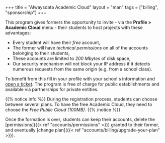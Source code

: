 +++
title = "Alwaysdata Academic Cloud"
layout = "man"
tags = ["billing", "sponsorship"]
+++

This program gives formers the opportunity to invite - via the **Profile > Academic Cloud** menu - their students to host projects with these advantages:

- Every student will have their *free* account,
- The former will have *technical permissions* on all of the accounts belonging to their students,
- These accounts are limited to *200 Mbytes* of disk space,
- Our security mechanism will not block your IP address if it detects numerous requests from the same origin (e.g. from a school class).

To benefit from this fill in your profile with your school's information and [open a ticket](https://admin.alwaysdata.com/support/add/). The program is free of charge for public establishments and available via partnerships for private entities.

{{% notice info %}}
During the registration process, students can choose between several plans. To have the free Academic Cloud, they need to choose the *Free Public Cloud (100MB)*.
{{% /notice %}}

Once the formation is over, students can keep their accounts, delete the [permissions]({{< ref "accounts/permissions" >}}) granted to their former, and eventually [change plan]({{< ref "accounts/billing/upgrade-your-plan" >}}).
